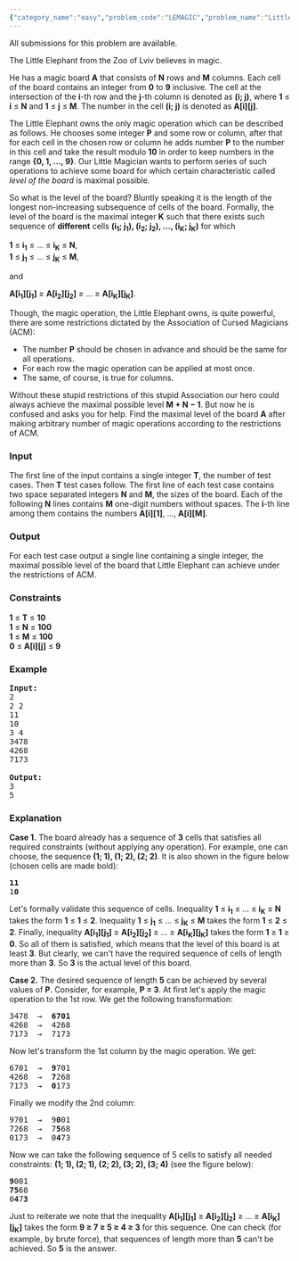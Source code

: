 ```yaml
---
{"category_name":"easy","problem_code":"LEMAGIC","problem_name":"Little Elephant and Magic","languages_supported":{"0":"ADA","1":"ASM","2":"BASH","3":"BF","4":"C","5":"C99 strict","6":"CAML","7":"CLOJ","8":"CLPS","9":"CPP 4.3.2","10":"CPP 4.9.2","11":"CPP14","12":"CS2","13":"D","14":"ERL","15":"FORT","16":"FS","17":"GO","18":"HASK","19":"ICK","20":"ICON","21":"JAVA","22":"JS","23":"LISP clisp","24":"LISP sbcl","25":"LUA","26":"NEM","27":"NICE","28":"NODEJS","29":"PAS fpc","30":"PAS gpc","31":"PERL","32":"PERL6","33":"PHP","34":"PIKE","35":"PRLG","36":"PYTH","37":"PYTH 3.4","38":"RUBY","39":"SCALA","40":"SCM guile","41":"SCM qobi","42":"ST","43":"TCL","44":"TEXT","45":"WSPC"},"max_timelimit":4,"source_sizelimit":50000,"problem_author":"witua","problem_tester":null,"date_added":"20-03-2012","tags":{"0":"cook28","1":"dynamic","2":"easy","3":"witua"},"time":{"view_start_date":1353262885,"submit_start_date":1353262885,"visible_start_date":1353263400,"end_date":1735669800},"layout":"problem"}
---
```

<span class="solution-visible-txt">All submissions for this problem are available.</span><p>
The Little Elephant from the Zoo of Lviv believes in magic.
</p>

<p>
He has a magic board <b>A</b> that consists of <b>N</b> rows and <b>M</b> columns. Each cell of the board contains an integer from <b>0</b> to <b>9</b> inclusive. The cell at the intersection of the <b>i</b>-th row and the <b>j</b>-th column is denoted as <b>(i; j)</b>, where <b>1</b> &le; <b>i</b> &le; <b>N</b> and <b>1</b> &le; <b>j</b> &le; <b>M</b>. The number in the cell <b>(i; j)</b> is denoted as <b>A[i][j]</b>.
</p>

<p>
The Little Elephant owns the only magic operation which can be described as follows. He chooses some integer <b>P</b> and some row or column, after that for each cell in the chosen row or column he adds number <b>P</b> to the number in this cell and take the result modulo <b>10</b> in order to keep numbers in the range <b>{0, 1, ..., 9}</b>. Our Little Magician wants to perform series of such operations to achieve some board for which certain characteristic called <i>level of the board</i> is maximal possible.
</p>

<p>
So what is the level of the board? Bluntly speaking it is the length of the longest non-increasing subsequence of cells of the board. Formally, the level of the board is the maximal integer <b>K</b> such that there exists such sequence of <b>different</b> cells <b>(i<sub>1</sub>; j<sub>1</sub>), (i<sub>2</sub>; j<sub>2</sub>), ..., (i<sub>K</sub>; j<sub>K</sub>)</b> for which
</p>

<p>
<b>1</b> &le; <b>i<sub>1</sub></b> &le; ... &le; <b>i<sub>K</sub></b> &le; <b>N</b>, <br />
<b>1</b> &le; <b>j<sub>1</sub></b> &le; ... &le; <b>j<sub>K</sub></b> &le; <b>M</b>, 
</p>

<p>and</p>

<p>
<b>A[i<sub>1</sub>][j<sub>1</sub>]</b> &ge; <b>A[i<sub>2</sub>][j<sub>2</sub>]</b> &ge; ... &ge; <b>A[i<sub>K</sub>][j<sub>K</sub>]</b>.
</p>

<p>
Though, the magic operation, the Little Elephant owns, is quite powerful, there are some restrictions dictated by the Association of Cursed Magicians (ACM):
</p><p>
</p><p>
<ul>
<li>The number <b>P</b> should be chosen in advance and should be the same for all operations.</li>
<li>For each row the magic operation can be applied at most once.</li>
<li>The same, of course, is true for columns.</li>
</ul>
</p>

<p>
Without these stupid restrictions of this stupid Association our hero could always achieve the maximal possible level <b>M + N &minus; 1</b>. But now he is confused and asks you for help. Find the maximal level of the board <b>A</b> after making arbitrary number of magic operations according to the restrictions of ACM.
</p>

<h3>Input</h3>

<p>
The first line of the input contains a single integer <b>T</b>, the number of test cases. Then <b>T</b> test cases follow. The first line of each test case contains two space separated integers <b>N</b> and <b>M</b>, the sizes of the board. Each of the following <b>N</b> lines contains <b>M</b> one-digit numbers without spaces. The <b>i</b>-th line among them contains the numbers <b>A[i][1]</b>, ..., <b>A[i][M]</b>.
</p>

<h3>Output</h3>

<p>
For each test case output a single line containing a single integer, the maximal possible level of the board that Little Elephant can achieve under the restrictions of ACM.
</p>

<h3>Constraints</h3>

<p>
<b>1</b> &le; <b>T</b> &le; <b>10</b><br />
<b>1</b> &le; <b>N</b> &le; <b>100</b><br />
<b>1</b> &le; <b>M</b> &le; <b>100</b><br />
<b>0</b> &le; <b>A[i][j]</b> &le; <b>9</b>
</p>

<h3>Example</h3>

<pre>
<b>Input:</b>
2
2 2
11
10
3 4
3478
4268
7173

<b>Output:</b>
3
5
</pre>

<h3>Explanation</h3>

<p>
<b>Case 1.</b> The board already has a sequence of <b>3</b> cells that satisfies all required constraints (without applying any operation). For example, one can choose, the sequence <b>(1; 1), (1; 2), (2; 2)</b>. It is also shown in the figure below (chosen cells are made bold):
</p>

<p>
<pre>
<b>11</b>
1<b>0</b>
</pre>
</p>

<p>
Let's formally validate this sequence of cells. Inequality <b>1</b> &le; <b>i<sub>1</sub></b> &le; ... &le; <b>i<sub>K</sub></b> &le; <b>N</b> takes the form <b>1</b> &le; <b>1</b> &le; <b>2</b>. Inequality <b>1</b> &le; <b>j<sub>1</sub></b> &le; ... &le; <b>j<sub>K</sub></b> &le; <b>M</b> takes the form <b>1</b> &le; <b>2</b> &le; <b>2</b>. Finally, inequality <b>A[i<sub>1</sub>][j<sub>1</sub>]</b> &ge; <b>A[i<sub>2</sub>][j<sub>2</sub>]</b> &ge; ... &ge; <b>A[i<sub>K</sub>][j<sub>K</sub>]</b> takes the form <b>1</b> &ge; <b>1</b> &ge; <b>0</b>. So all of them is satisfied, which means that the level of this board is at least <b>3</b>. But clearly, we can't have the required sequence of cells of length more than <b>3</b>. So <b>3</b> is the actual level of this board.
</p>

<p>
<b>Case 2.</b> The desired sequence of length <b>5</b> can be achieved by several values of <b>P</b>. Consider, for example, <b>P = 3</b>. At first let's apply the magic operation to the 1st row. We get the following transformation:
</p>

<p>
<pre>
3478  &rarr;  <b>6701</b>
4268  &rarr;  4268
7173  &rarr;  7173
</pre>
</p>

<p>
Now let's transform the 1st column by the magic operation. We get:
</p>

<p>
<pre>
6701  &rarr;  <b>9</b>701
4268  &rarr;  <b>7</b>268
7173  &rarr;  <b>0</b>173
</pre>
</p>

<p>
Finally we modify the 2nd column:
</p>

<p>
<pre>
9701  &rarr;  9<b>0</b>01
7268  &rarr;  7<b>5</b>68
0173  &rarr;  0<b>4</b>73
</pre>
</p>

<p>
Now we can take the following sequence of 5 cells to satisfy all needed constraints: <b>(1; 1), (2; 1), (2; 2), (3; 2), (3; 4)</b> (see the figure below):
</p>

<p>
<pre>
<b>9</b>001
<b>75</b>68
0<b>4</b>7<b>3</b>
</pre>
</p>

<p>
Just to reiterate we note that the inequality <b>A[i<sub>1</sub>][j<sub>1</sub>]</b> &ge; <b>A[i<sub>2</sub>][j<sub>2</sub>]</b> &ge; ... &ge; <b>A[i<sub>K</sub>][j<sub>K</sub>]</b> takes the form <b>9 &ge; 7 &ge; 5 &ge; 4 &ge; 3</b> for this sequence. One can check (for example, by brute force), that sequences of length more than <b>5</b> can't be achieved. So <b>5</b> is the answer.
</p>
